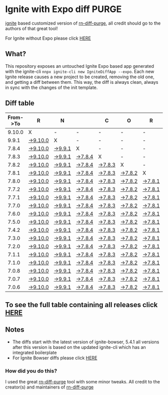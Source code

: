 # Ignite with Expo diff PURGE

[ignite](https://github.com/infinitered/ignite) based customized version of [rn-diff-purge](https://github.com/react-native-community/rn-diff-purge/), all credit should go to the authors of that great tool!

For Ignite without Expo please click [HERE](https://github.com/nirre7/ignite-diff-purge)

## What?

This repository exposes an untouched Ignite Expo based app generated with the ignite-cli
`nnpx ignite-cli new IgniteDiffApp --expo`. Each new Ignite release causes a new project to be created, removing the old one, and getting a diff between them. This way, the diff is always clean, always in sync with the changes of the init template.

## Diff table

| From->To | R                                                                                                  | N                                                                                                |                                                                                                  | C                                                                                                | O                                                                                                | R                                                                                                | E                                                                                                |                                                                                                  | T                                                                                                | E                                                                                                | A                                                                                                | M                                                                                                |                                                                                                  |                                                                                                  |                                                                                                  |                                                                                                  |                                                                                                  |                                                                                                  |                                                                                                  |     |
| -------- | -------------------------------------------------------------------------------------------------- | ------------------------------------------------------------------------------------------------ | ------------------------------------------------------------------------------------------------ | ------------------------------------------------------------------------------------------------ | ------------------------------------------------------------------------------------------------ | ------------------------------------------------------------------------------------------------ | ------------------------------------------------------------------------------------------------ | ------------------------------------------------------------------------------------------------ | ------------------------------------------------------------------------------------------------ | ------------------------------------------------------------------------------------------------ | ------------------------------------------------------------------------------------------------ | ------------------------------------------------------------------------------------------------ | ------------------------------------------------------------------------------------------------ | ------------------------------------------------------------------------------------------------ | ------------------------------------------------------------------------------------------------ | ------------------------------------------------------------------------------------------------ | ------------------------------------------------------------------------------------------------ | ------------------------------------------------------------------------------------------------ | ------------------------------------------------------------------------------------------------ | --- |
| 9.10.0   | X                                                                                                  | -                                                                                                | -                                                                                                | -                                                                                                | -                                                                                                | -                                                                                                | -                                                                                                | -                                                                                                | -                                                                                                | -                                                                                                | -                                                                                                | -                                                                                                | -                                                                                                | -                                                                                                | -                                                                                                | -                                                                                                | -                                                                                                | -                                                                                                | -                                                                                                | -   |
| 9.9.1    | [->9.10.0](https://github.com/nirre7/ignite-expo-diff-purge/compare/release/9.9.1..release/9.10.0) | X                                                                                                | -                                                                                                | -                                                                                                | -                                                                                                | -                                                                                                | -                                                                                                | -                                                                                                | -                                                                                                | -                                                                                                | -                                                                                                | -                                                                                                | -                                                                                                | -                                                                                                | -                                                                                                | -                                                                                                | -                                                                                                | -                                                                                                | -                                                                                                | -   |
| 7.8.4    | [->9.10.0](https://github.com/nirre7/ignite-expo-diff-purge/compare/release/7.8.4..release/9.10.0) | [->9.9.1](https://github.com/nirre7/ignite-expo-diff-purge/compare/release/7.8.4..release/9.9.1) | X                                                                                                | -                                                                                                | -                                                                                                | -                                                                                                | -                                                                                                | -                                                                                                | -                                                                                                | -                                                                                                | -                                                                                                | -                                                                                                | -                                                                                                | -                                                                                                | -                                                                                                | -                                                                                                | -                                                                                                | -                                                                                                | -                                                                                                | -   |
| 7.8.3    | [->9.10.0](https://github.com/nirre7/ignite-expo-diff-purge/compare/release/7.8.3..release/9.10.0) | [->9.9.1](https://github.com/nirre7/ignite-expo-diff-purge/compare/release/7.8.3..release/9.9.1) | [->7.8.4](https://github.com/nirre7/ignite-expo-diff-purge/compare/release/7.8.3..release/7.8.4) | X                                                                                                | -                                                                                                | -                                                                                                | -                                                                                                | -                                                                                                | -                                                                                                | -                                                                                                | -                                                                                                | -                                                                                                | -                                                                                                | -                                                                                                | -                                                                                                | -                                                                                                | -                                                                                                | -                                                                                                | -                                                                                                | -   |
| 7.8.2    | [->9.10.0](https://github.com/nirre7/ignite-expo-diff-purge/compare/release/7.8.2..release/9.10.0) | [->9.9.1](https://github.com/nirre7/ignite-expo-diff-purge/compare/release/7.8.2..release/9.9.1) | [->7.8.4](https://github.com/nirre7/ignite-expo-diff-purge/compare/release/7.8.2..release/7.8.4) | [->7.8.3](https://github.com/nirre7/ignite-expo-diff-purge/compare/release/7.8.2..release/7.8.3) | X                                                                                                | -                                                                                                | -                                                                                                | -                                                                                                | -                                                                                                | -                                                                                                | -                                                                                                | -                                                                                                | -                                                                                                | -                                                                                                | -                                                                                                | -                                                                                                | -                                                                                                | -                                                                                                | -                                                                                                | -   |
| 7.8.1    | [->9.10.0](https://github.com/nirre7/ignite-expo-diff-purge/compare/release/7.8.1..release/9.10.0) | [->9.9.1](https://github.com/nirre7/ignite-expo-diff-purge/compare/release/7.8.1..release/9.9.1) | [->7.8.4](https://github.com/nirre7/ignite-expo-diff-purge/compare/release/7.8.1..release/7.8.4) | [->7.8.3](https://github.com/nirre7/ignite-expo-diff-purge/compare/release/7.8.1..release/7.8.3) | [->7.8.2](https://github.com/nirre7/ignite-expo-diff-purge/compare/release/7.8.1..release/7.8.2) | X                                                                                                | -                                                                                                | -                                                                                                | -                                                                                                | -                                                                                                | -                                                                                                | -                                                                                                | -                                                                                                | -                                                                                                | -                                                                                                | -                                                                                                | -                                                                                                | -                                                                                                | -                                                                                                | -   |
| 7.8.0    | [->9.10.0](https://github.com/nirre7/ignite-expo-diff-purge/compare/release/7.8.0..release/9.10.0) | [->9.9.1](https://github.com/nirre7/ignite-expo-diff-purge/compare/release/7.8.0..release/9.9.1) | [->7.8.4](https://github.com/nirre7/ignite-expo-diff-purge/compare/release/7.8.0..release/7.8.4) | [->7.8.3](https://github.com/nirre7/ignite-expo-diff-purge/compare/release/7.8.0..release/7.8.3) | [->7.8.2](https://github.com/nirre7/ignite-expo-diff-purge/compare/release/7.8.0..release/7.8.2) | [->7.8.1](https://github.com/nirre7/ignite-expo-diff-purge/compare/release/7.8.0..release/7.8.1) | X                                                                                                | -                                                                                                | -                                                                                                | -                                                                                                | -                                                                                                | -                                                                                                | -                                                                                                | -                                                                                                | -                                                                                                | -                                                                                                | -                                                                                                | -                                                                                                | -                                                                                                | -   |
| 7.7.2    | [->9.10.0](https://github.com/nirre7/ignite-expo-diff-purge/compare/release/7.7.2..release/9.10.0) | [->9.9.1](https://github.com/nirre7/ignite-expo-diff-purge/compare/release/7.7.2..release/9.9.1) | [->7.8.4](https://github.com/nirre7/ignite-expo-diff-purge/compare/release/7.7.2..release/7.8.4) | [->7.8.3](https://github.com/nirre7/ignite-expo-diff-purge/compare/release/7.7.2..release/7.8.3) | [->7.8.2](https://github.com/nirre7/ignite-expo-diff-purge/compare/release/7.7.2..release/7.8.2) | [->7.8.1](https://github.com/nirre7/ignite-expo-diff-purge/compare/release/7.7.2..release/7.8.1) | [->7.8.0](https://github.com/nirre7/ignite-expo-diff-purge/compare/release/7.7.2..release/7.8.0) | X                                                                                                | -                                                                                                | -                                                                                                | -                                                                                                | -                                                                                                | -                                                                                                | -                                                                                                | -                                                                                                | -                                                                                                | -                                                                                                | -                                                                                                | -                                                                                                | -   |
| 7.7.1    | [->9.10.0](https://github.com/nirre7/ignite-expo-diff-purge/compare/release/7.7.1..release/9.10.0) | [->9.9.1](https://github.com/nirre7/ignite-expo-diff-purge/compare/release/7.7.1..release/9.9.1) | [->7.8.4](https://github.com/nirre7/ignite-expo-diff-purge/compare/release/7.7.1..release/7.8.4) | [->7.8.3](https://github.com/nirre7/ignite-expo-diff-purge/compare/release/7.7.1..release/7.8.3) | [->7.8.2](https://github.com/nirre7/ignite-expo-diff-purge/compare/release/7.7.1..release/7.8.2) | [->7.8.1](https://github.com/nirre7/ignite-expo-diff-purge/compare/release/7.7.1..release/7.8.1) | [->7.8.0](https://github.com/nirre7/ignite-expo-diff-purge/compare/release/7.7.1..release/7.8.0) | [->7.7.2](https://github.com/nirre7/ignite-expo-diff-purge/compare/release/7.7.1..release/7.7.2) | X                                                                                                | -                                                                                                | -                                                                                                | -                                                                                                | -                                                                                                | -                                                                                                | -                                                                                                | -                                                                                                | -                                                                                                | -                                                                                                | -                                                                                                | -   |
| 7.7.0    | [->9.10.0](https://github.com/nirre7/ignite-expo-diff-purge/compare/release/7.7.0..release/9.10.0) | [->9.9.1](https://github.com/nirre7/ignite-expo-diff-purge/compare/release/7.7.0..release/9.9.1) | [->7.8.4](https://github.com/nirre7/ignite-expo-diff-purge/compare/release/7.7.0..release/7.8.4) | [->7.8.3](https://github.com/nirre7/ignite-expo-diff-purge/compare/release/7.7.0..release/7.8.3) | [->7.8.2](https://github.com/nirre7/ignite-expo-diff-purge/compare/release/7.7.0..release/7.8.2) | [->7.8.1](https://github.com/nirre7/ignite-expo-diff-purge/compare/release/7.7.0..release/7.8.1) | [->7.8.0](https://github.com/nirre7/ignite-expo-diff-purge/compare/release/7.7.0..release/7.8.0) | [->7.7.2](https://github.com/nirre7/ignite-expo-diff-purge/compare/release/7.7.0..release/7.7.2) | [->7.7.1](https://github.com/nirre7/ignite-expo-diff-purge/compare/release/7.7.0..release/7.7.1) | X                                                                                                | -                                                                                                | -                                                                                                | -                                                                                                | -                                                                                                | -                                                                                                | -                                                                                                | -                                                                                                | -                                                                                                | -                                                                                                | -   |
| 7.6.0    | [->9.10.0](https://github.com/nirre7/ignite-expo-diff-purge/compare/release/7.6.0..release/9.10.0) | [->9.9.1](https://github.com/nirre7/ignite-expo-diff-purge/compare/release/7.6.0..release/9.9.1) | [->7.8.4](https://github.com/nirre7/ignite-expo-diff-purge/compare/release/7.6.0..release/7.8.4) | [->7.8.3](https://github.com/nirre7/ignite-expo-diff-purge/compare/release/7.6.0..release/7.8.3) | [->7.8.2](https://github.com/nirre7/ignite-expo-diff-purge/compare/release/7.6.0..release/7.8.2) | [->7.8.1](https://github.com/nirre7/ignite-expo-diff-purge/compare/release/7.6.0..release/7.8.1) | [->7.8.0](https://github.com/nirre7/ignite-expo-diff-purge/compare/release/7.6.0..release/7.8.0) | [->7.7.2](https://github.com/nirre7/ignite-expo-diff-purge/compare/release/7.6.0..release/7.7.2) | [->7.7.1](https://github.com/nirre7/ignite-expo-diff-purge/compare/release/7.6.0..release/7.7.1) | [->7.7.0](https://github.com/nirre7/ignite-expo-diff-purge/compare/release/7.6.0..release/7.7.0) | X                                                                                                | -                                                                                                | -                                                                                                | -                                                                                                | -                                                                                                | -                                                                                                | -                                                                                                | -                                                                                                | -                                                                                                | -   |
| 7.5.0    | [->9.10.0](https://github.com/nirre7/ignite-expo-diff-purge/compare/release/7.5.0..release/9.10.0) | [->9.9.1](https://github.com/nirre7/ignite-expo-diff-purge/compare/release/7.5.0..release/9.9.1) | [->7.8.4](https://github.com/nirre7/ignite-expo-diff-purge/compare/release/7.5.0..release/7.8.4) | [->7.8.3](https://github.com/nirre7/ignite-expo-diff-purge/compare/release/7.5.0..release/7.8.3) | [->7.8.2](https://github.com/nirre7/ignite-expo-diff-purge/compare/release/7.5.0..release/7.8.2) | [->7.8.1](https://github.com/nirre7/ignite-expo-diff-purge/compare/release/7.5.0..release/7.8.1) | [->7.8.0](https://github.com/nirre7/ignite-expo-diff-purge/compare/release/7.5.0..release/7.8.0) | [->7.7.2](https://github.com/nirre7/ignite-expo-diff-purge/compare/release/7.5.0..release/7.7.2) | [->7.7.1](https://github.com/nirre7/ignite-expo-diff-purge/compare/release/7.5.0..release/7.7.1) | [->7.7.0](https://github.com/nirre7/ignite-expo-diff-purge/compare/release/7.5.0..release/7.7.0) | [->7.6.0](https://github.com/nirre7/ignite-expo-diff-purge/compare/release/7.5.0..release/7.6.0) | X                                                                                                | -                                                                                                | -                                                                                                | -                                                                                                | -                                                                                                | -                                                                                                | -                                                                                                | -                                                                                                | -   |
| 7.4.2    | [->9.10.0](https://github.com/nirre7/ignite-expo-diff-purge/compare/release/7.4.2..release/9.10.0) | [->9.9.1](https://github.com/nirre7/ignite-expo-diff-purge/compare/release/7.4.2..release/9.9.1) | [->7.8.4](https://github.com/nirre7/ignite-expo-diff-purge/compare/release/7.4.2..release/7.8.4) | [->7.8.3](https://github.com/nirre7/ignite-expo-diff-purge/compare/release/7.4.2..release/7.8.3) | [->7.8.2](https://github.com/nirre7/ignite-expo-diff-purge/compare/release/7.4.2..release/7.8.2) | [->7.8.1](https://github.com/nirre7/ignite-expo-diff-purge/compare/release/7.4.2..release/7.8.1) | [->7.8.0](https://github.com/nirre7/ignite-expo-diff-purge/compare/release/7.4.2..release/7.8.0) | [->7.7.2](https://github.com/nirre7/ignite-expo-diff-purge/compare/release/7.4.2..release/7.7.2) | [->7.7.1](https://github.com/nirre7/ignite-expo-diff-purge/compare/release/7.4.2..release/7.7.1) | [->7.7.0](https://github.com/nirre7/ignite-expo-diff-purge/compare/release/7.4.2..release/7.7.0) | [->7.6.0](https://github.com/nirre7/ignite-expo-diff-purge/compare/release/7.4.2..release/7.6.0) | [->7.5.0](https://github.com/nirre7/ignite-expo-diff-purge/compare/release/7.4.2..release/7.5.0) | X                                                                                                | -                                                                                                | -                                                                                                | -                                                                                                | -                                                                                                | -                                                                                                | -                                                                                                | -   |
| 7.3.0    | [->9.10.0](https://github.com/nirre7/ignite-expo-diff-purge/compare/release/7.3.0..release/9.10.0) | [->9.9.1](https://github.com/nirre7/ignite-expo-diff-purge/compare/release/7.3.0..release/9.9.1) | [->7.8.4](https://github.com/nirre7/ignite-expo-diff-purge/compare/release/7.3.0..release/7.8.4) | [->7.8.3](https://github.com/nirre7/ignite-expo-diff-purge/compare/release/7.3.0..release/7.8.3) | [->7.8.2](https://github.com/nirre7/ignite-expo-diff-purge/compare/release/7.3.0..release/7.8.2) | [->7.8.1](https://github.com/nirre7/ignite-expo-diff-purge/compare/release/7.3.0..release/7.8.1) | [->7.8.0](https://github.com/nirre7/ignite-expo-diff-purge/compare/release/7.3.0..release/7.8.0) | [->7.7.2](https://github.com/nirre7/ignite-expo-diff-purge/compare/release/7.3.0..release/7.7.2) | [->7.7.1](https://github.com/nirre7/ignite-expo-diff-purge/compare/release/7.3.0..release/7.7.1) | [->7.7.0](https://github.com/nirre7/ignite-expo-diff-purge/compare/release/7.3.0..release/7.7.0) | [->7.6.0](https://github.com/nirre7/ignite-expo-diff-purge/compare/release/7.3.0..release/7.6.0) | [->7.5.0](https://github.com/nirre7/ignite-expo-diff-purge/compare/release/7.3.0..release/7.5.0) | [->7.4.2](https://github.com/nirre7/ignite-expo-diff-purge/compare/release/7.3.0..release/7.4.2) | X                                                                                                | -                                                                                                | -                                                                                                | -                                                                                                | -                                                                                                | -                                                                                                | -   |
| 7.2.0    | [->9.10.0](https://github.com/nirre7/ignite-expo-diff-purge/compare/release/7.2.0..release/9.10.0) | [->9.9.1](https://github.com/nirre7/ignite-expo-diff-purge/compare/release/7.2.0..release/9.9.1) | [->7.8.4](https://github.com/nirre7/ignite-expo-diff-purge/compare/release/7.2.0..release/7.8.4) | [->7.8.3](https://github.com/nirre7/ignite-expo-diff-purge/compare/release/7.2.0..release/7.8.3) | [->7.8.2](https://github.com/nirre7/ignite-expo-diff-purge/compare/release/7.2.0..release/7.8.2) | [->7.8.1](https://github.com/nirre7/ignite-expo-diff-purge/compare/release/7.2.0..release/7.8.1) | [->7.8.0](https://github.com/nirre7/ignite-expo-diff-purge/compare/release/7.2.0..release/7.8.0) | [->7.7.2](https://github.com/nirre7/ignite-expo-diff-purge/compare/release/7.2.0..release/7.7.2) | [->7.7.1](https://github.com/nirre7/ignite-expo-diff-purge/compare/release/7.2.0..release/7.7.1) | [->7.7.0](https://github.com/nirre7/ignite-expo-diff-purge/compare/release/7.2.0..release/7.7.0) | [->7.6.0](https://github.com/nirre7/ignite-expo-diff-purge/compare/release/7.2.0..release/7.6.0) | [->7.5.0](https://github.com/nirre7/ignite-expo-diff-purge/compare/release/7.2.0..release/7.5.0) | [->7.4.2](https://github.com/nirre7/ignite-expo-diff-purge/compare/release/7.2.0..release/7.4.2) | [->7.3.0](https://github.com/nirre7/ignite-expo-diff-purge/compare/release/7.2.0..release/7.3.0) | X                                                                                                | -                                                                                                | -                                                                                                | -                                                                                                | -                                                                                                | -   |
| 7.1.1    | [->9.10.0](https://github.com/nirre7/ignite-expo-diff-purge/compare/release/7.1.1..release/9.10.0) | [->9.9.1](https://github.com/nirre7/ignite-expo-diff-purge/compare/release/7.1.1..release/9.9.1) | [->7.8.4](https://github.com/nirre7/ignite-expo-diff-purge/compare/release/7.1.1..release/7.8.4) | [->7.8.3](https://github.com/nirre7/ignite-expo-diff-purge/compare/release/7.1.1..release/7.8.3) | [->7.8.2](https://github.com/nirre7/ignite-expo-diff-purge/compare/release/7.1.1..release/7.8.2) | [->7.8.1](https://github.com/nirre7/ignite-expo-diff-purge/compare/release/7.1.1..release/7.8.1) | [->7.8.0](https://github.com/nirre7/ignite-expo-diff-purge/compare/release/7.1.1..release/7.8.0) | [->7.7.2](https://github.com/nirre7/ignite-expo-diff-purge/compare/release/7.1.1..release/7.7.2) | [->7.7.1](https://github.com/nirre7/ignite-expo-diff-purge/compare/release/7.1.1..release/7.7.1) | [->7.7.0](https://github.com/nirre7/ignite-expo-diff-purge/compare/release/7.1.1..release/7.7.0) | [->7.6.0](https://github.com/nirre7/ignite-expo-diff-purge/compare/release/7.1.1..release/7.6.0) | [->7.5.0](https://github.com/nirre7/ignite-expo-diff-purge/compare/release/7.1.1..release/7.5.0) | [->7.4.2](https://github.com/nirre7/ignite-expo-diff-purge/compare/release/7.1.1..release/7.4.2) | [->7.3.0](https://github.com/nirre7/ignite-expo-diff-purge/compare/release/7.1.1..release/7.3.0) | [->7.2.0](https://github.com/nirre7/ignite-expo-diff-purge/compare/release/7.1.1..release/7.2.0) | X                                                                                                | -                                                                                                | -                                                                                                | -                                                                                                | -   |
| 7.1.0    | [->9.10.0](https://github.com/nirre7/ignite-expo-diff-purge/compare/release/7.1.0..release/9.10.0) | [->9.9.1](https://github.com/nirre7/ignite-expo-diff-purge/compare/release/7.1.0..release/9.9.1) | [->7.8.4](https://github.com/nirre7/ignite-expo-diff-purge/compare/release/7.1.0..release/7.8.4) | [->7.8.3](https://github.com/nirre7/ignite-expo-diff-purge/compare/release/7.1.0..release/7.8.3) | [->7.8.2](https://github.com/nirre7/ignite-expo-diff-purge/compare/release/7.1.0..release/7.8.2) | [->7.8.1](https://github.com/nirre7/ignite-expo-diff-purge/compare/release/7.1.0..release/7.8.1) | [->7.8.0](https://github.com/nirre7/ignite-expo-diff-purge/compare/release/7.1.0..release/7.8.0) | [->7.7.2](https://github.com/nirre7/ignite-expo-diff-purge/compare/release/7.1.0..release/7.7.2) | [->7.7.1](https://github.com/nirre7/ignite-expo-diff-purge/compare/release/7.1.0..release/7.7.1) | [->7.7.0](https://github.com/nirre7/ignite-expo-diff-purge/compare/release/7.1.0..release/7.7.0) | [->7.6.0](https://github.com/nirre7/ignite-expo-diff-purge/compare/release/7.1.0..release/7.6.0) | [->7.5.0](https://github.com/nirre7/ignite-expo-diff-purge/compare/release/7.1.0..release/7.5.0) | [->7.4.2](https://github.com/nirre7/ignite-expo-diff-purge/compare/release/7.1.0..release/7.4.2) | [->7.3.0](https://github.com/nirre7/ignite-expo-diff-purge/compare/release/7.1.0..release/7.3.0) | [->7.2.0](https://github.com/nirre7/ignite-expo-diff-purge/compare/release/7.1.0..release/7.2.0) | [->7.1.1](https://github.com/nirre7/ignite-expo-diff-purge/compare/release/7.1.0..release/7.1.1) | X                                                                                                | -                                                                                                | -                                                                                                | -   |
| 7.0.8    | [->9.10.0](https://github.com/nirre7/ignite-expo-diff-purge/compare/release/7.0.8..release/9.10.0) | [->9.9.1](https://github.com/nirre7/ignite-expo-diff-purge/compare/release/7.0.8..release/9.9.1) | [->7.8.4](https://github.com/nirre7/ignite-expo-diff-purge/compare/release/7.0.8..release/7.8.4) | [->7.8.3](https://github.com/nirre7/ignite-expo-diff-purge/compare/release/7.0.8..release/7.8.3) | [->7.8.2](https://github.com/nirre7/ignite-expo-diff-purge/compare/release/7.0.8..release/7.8.2) | [->7.8.1](https://github.com/nirre7/ignite-expo-diff-purge/compare/release/7.0.8..release/7.8.1) | [->7.8.0](https://github.com/nirre7/ignite-expo-diff-purge/compare/release/7.0.8..release/7.8.0) | [->7.7.2](https://github.com/nirre7/ignite-expo-diff-purge/compare/release/7.0.8..release/7.7.2) | [->7.7.1](https://github.com/nirre7/ignite-expo-diff-purge/compare/release/7.0.8..release/7.7.1) | [->7.7.0](https://github.com/nirre7/ignite-expo-diff-purge/compare/release/7.0.8..release/7.7.0) | [->7.6.0](https://github.com/nirre7/ignite-expo-diff-purge/compare/release/7.0.8..release/7.6.0) | [->7.5.0](https://github.com/nirre7/ignite-expo-diff-purge/compare/release/7.0.8..release/7.5.0) | [->7.4.2](https://github.com/nirre7/ignite-expo-diff-purge/compare/release/7.0.8..release/7.4.2) | [->7.3.0](https://github.com/nirre7/ignite-expo-diff-purge/compare/release/7.0.8..release/7.3.0) | [->7.2.0](https://github.com/nirre7/ignite-expo-diff-purge/compare/release/7.0.8..release/7.2.0) | [->7.1.1](https://github.com/nirre7/ignite-expo-diff-purge/compare/release/7.0.8..release/7.1.1) | [->7.1.0](https://github.com/nirre7/ignite-expo-diff-purge/compare/release/7.0.8..release/7.1.0) | X                                                                                                | -                                                                                                | -   |
| 7.0.7    | [->9.10.0](https://github.com/nirre7/ignite-expo-diff-purge/compare/release/7.0.7..release/9.10.0) | [->9.9.1](https://github.com/nirre7/ignite-expo-diff-purge/compare/release/7.0.7..release/9.9.1) | [->7.8.4](https://github.com/nirre7/ignite-expo-diff-purge/compare/release/7.0.7..release/7.8.4) | [->7.8.3](https://github.com/nirre7/ignite-expo-diff-purge/compare/release/7.0.7..release/7.8.3) | [->7.8.2](https://github.com/nirre7/ignite-expo-diff-purge/compare/release/7.0.7..release/7.8.2) | [->7.8.1](https://github.com/nirre7/ignite-expo-diff-purge/compare/release/7.0.7..release/7.8.1) | [->7.8.0](https://github.com/nirre7/ignite-expo-diff-purge/compare/release/7.0.7..release/7.8.0) | [->7.7.2](https://github.com/nirre7/ignite-expo-diff-purge/compare/release/7.0.7..release/7.7.2) | [->7.7.1](https://github.com/nirre7/ignite-expo-diff-purge/compare/release/7.0.7..release/7.7.1) | [->7.7.0](https://github.com/nirre7/ignite-expo-diff-purge/compare/release/7.0.7..release/7.7.0) | [->7.6.0](https://github.com/nirre7/ignite-expo-diff-purge/compare/release/7.0.7..release/7.6.0) | [->7.5.0](https://github.com/nirre7/ignite-expo-diff-purge/compare/release/7.0.7..release/7.5.0) | [->7.4.2](https://github.com/nirre7/ignite-expo-diff-purge/compare/release/7.0.7..release/7.4.2) | [->7.3.0](https://github.com/nirre7/ignite-expo-diff-purge/compare/release/7.0.7..release/7.3.0) | [->7.2.0](https://github.com/nirre7/ignite-expo-diff-purge/compare/release/7.0.7..release/7.2.0) | [->7.1.1](https://github.com/nirre7/ignite-expo-diff-purge/compare/release/7.0.7..release/7.1.1) | [->7.1.0](https://github.com/nirre7/ignite-expo-diff-purge/compare/release/7.0.7..release/7.1.0) | [->7.0.8](https://github.com/nirre7/ignite-expo-diff-purge/compare/release/7.0.7..release/7.0.8) | X                                                                                                | -   |
| 7.0.6    | [->9.10.0](https://github.com/nirre7/ignite-expo-diff-purge/compare/release/7.0.6..release/9.10.0) | [->9.9.1](https://github.com/nirre7/ignite-expo-diff-purge/compare/release/7.0.6..release/9.9.1) | [->7.8.4](https://github.com/nirre7/ignite-expo-diff-purge/compare/release/7.0.6..release/7.8.4) | [->7.8.3](https://github.com/nirre7/ignite-expo-diff-purge/compare/release/7.0.6..release/7.8.3) | [->7.8.2](https://github.com/nirre7/ignite-expo-diff-purge/compare/release/7.0.6..release/7.8.2) | [->7.8.1](https://github.com/nirre7/ignite-expo-diff-purge/compare/release/7.0.6..release/7.8.1) | [->7.8.0](https://github.com/nirre7/ignite-expo-diff-purge/compare/release/7.0.6..release/7.8.0) | [->7.7.2](https://github.com/nirre7/ignite-expo-diff-purge/compare/release/7.0.6..release/7.7.2) | [->7.7.1](https://github.com/nirre7/ignite-expo-diff-purge/compare/release/7.0.6..release/7.7.1) | [->7.7.0](https://github.com/nirre7/ignite-expo-diff-purge/compare/release/7.0.6..release/7.7.0) | [->7.6.0](https://github.com/nirre7/ignite-expo-diff-purge/compare/release/7.0.6..release/7.6.0) | [->7.5.0](https://github.com/nirre7/ignite-expo-diff-purge/compare/release/7.0.6..release/7.5.0) | [->7.4.2](https://github.com/nirre7/ignite-expo-diff-purge/compare/release/7.0.6..release/7.4.2) | [->7.3.0](https://github.com/nirre7/ignite-expo-diff-purge/compare/release/7.0.6..release/7.3.0) | [->7.2.0](https://github.com/nirre7/ignite-expo-diff-purge/compare/release/7.0.6..release/7.2.0) | [->7.1.1](https://github.com/nirre7/ignite-expo-diff-purge/compare/release/7.0.6..release/7.1.1) | [->7.1.0](https://github.com/nirre7/ignite-expo-diff-purge/compare/release/7.0.6..release/7.1.0) | [->7.0.8](https://github.com/nirre7/ignite-expo-diff-purge/compare/release/7.0.6..release/7.0.8) | [->7.0.7](https://github.com/nirre7/ignite-expo-diff-purge/compare/release/7.0.6..release/7.0.7) | X   |

## To see the full table containing all releases click [HERE](https://nirre7.github.io/ignite-expo-diff-purge/)

## Notes

- The diffs start with the latest version of ignite-bowser, 5.4.1 all versions after this version is based on the updated ignite-cli which has an integrated boilerplate
- For Ignite Bowser diffs please click [HERE](https://github.com/nirre7/ignite-bowser-diff-purge)

### How did you do this?

I used the great [rn-diff-purge](https://github.com/react-native-community/rn-diff-purge/) tool with some minor tweaks.
All credit to the creator(s) and maintainers of [rn-diff-purge](https://github.com/react-native-community/rn-diff-purge/)

